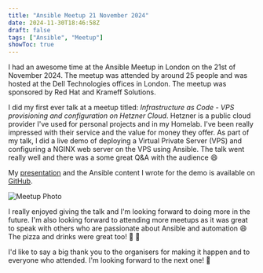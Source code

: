 ```yaml
---
title: "Ansible Meetup 21 November 2024"
date: 2024-11-30T18:46:58Z
draft: false
tags: ["Ansible", "Meetup"]
showToc: true
---
```


I had an awesome time at the Ansible Meetup in London on the 21st of November 2024. The meetup was attended by around 25 people and was hosted at the Dell Technologies offices in London. The meetup was sponsored by Red Hat and Krameff Solutions.

I did my first ever talk at a meetup titled: *Infrastructure as Code - VPS provisioning and configuration on Hetzner Cloud*. Hetzner is a public cloud provider I've used for personal projects and in my Homelab. I've been really impressed with their service and the value for money they offer. As part of my talk, I did a live demo of deploying a Virtual Private Server (VPS) and configuring a NGINX web server on the VPS using Ansible. The talk went really well and there was a some great Q&A with the audience :smile:

My [presentation](https://docs.google.com/presentation/d/18f6QWzNo8xsUDzsOZBH93LyyM5nkElS-QoM4iL_wY8U/edit?usp=sharing) and the Ansible content I wrote for the demo is available on [GitHub](https://github.com/dbrennand/demos/tree/main/ansible/meetup-nov-21).

![Meetup Photo](../images/ansible-meetup-21-november.jpeg)

I really enjoyed giving the talk and I'm looking forward to doing more in the future. I'm also looking forward to attending more meetups as it was great to speak with others who are passionate about Ansible and automation :smile: The pizza and drinks were great too! :pizza: :beer:

I'd like to say a big thank you to the organisers for making it happen and to everyone who attended. I'm looking forward to the next one! :tada:
